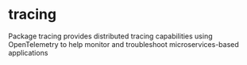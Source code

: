 # tracing
Package tracing provides distributed tracing capabilities using OpenTelemetry to help monitor and troubleshoot microservices-based applications
